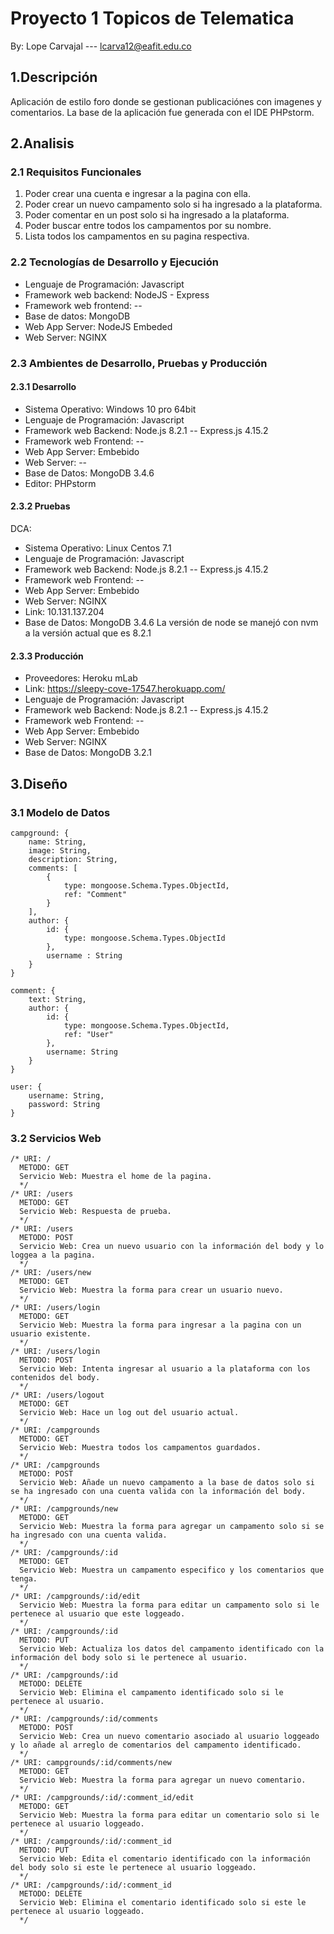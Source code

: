 # Proyecto 1 Topicos de Telematica
By: Lope Carvajal --- lcarva12@eafit.edu.co

## 1.Descripción
Aplicación de estilo foro donde se gestionan publicaciónes con imagenes y comentarios.
La base de la aplicación fue generada con el IDE PHPstorm.

## 2.Analisis
### 2.1 Requisitos Funcionales
1. Poder crear una cuenta e ingresar a la pagina con ella.
2. Poder crear un nuevo campamento solo si ha ingresado a la plataforma.
3. Poder comentar en un post solo si ha ingresado a la plataforma.
4. Poder buscar entre todos los campamentos por su nombre.
5. Lista todos los campamentos en su pagina respectiva.
### 2.2 Tecnologías de Desarrollo y Ejecución
* Lenguaje de Programación: Javascript
* Framework web backend: NodeJS - Express
* Framework web frontend: --
* Base de datos: MongoDB
* Web App Server: NodeJS Embeded
* Web Server: NGINX
### 2.3 Ambientes de Desarrollo, Pruebas y Producción
#### 2.3.1 Desarrollo
  * Sistema Operativo: Windows 10 pro 64bit
  * Lenguaje de Programación: Javascript
  * Framework web Backend: Node.js 8.2.1 -- Express.js 4.15.2
  * Framework web Frontend: --
  * Web App Server: Embebido
  * Web Server: --
  * Base de Datos: MongoDB 3.4.6
  * Editor: PHPstorm
#### 2.3.2 Pruebas
  DCA:
  * Sistema Operativo: Linux Centos 7.1
  * Lenguaje de Programación: Javascript
  * Framework web Backend: Node.js 8.2.1 -- Express.js 4.15.2
  * Framework web Frontend: --
  * Web App Server: Embebido
  * Web Server: NGINX
  * Link: 10.131.137.204 
  * Base de Datos: MongoDB 3.4.6
  La versión de node se manejó con nvm a la versión actual que es 8.2.1
#### 2.3.3 Producción
  * Proveedores: Heroku mLab
  * Link: https://sleepy-cove-17547.herokuapp.com/
  * Lenguaje de Programación: Javascript
  * Framework web Backend: Node.js 8.2.1 -- Express.js 4.15.2
  * Framework web Frontend: --
  * Web App Server: Embebido
  * Web Server: NGINX
  * Base de Datos: MongoDB 3.2.1
  
## 3.Diseño
### 3.1 Modelo de Datos
    
    campground: {
        name: String,
        image: String,
        description: String,
        comments: [
            {
                type: mongoose.Schema.Types.ObjectId,
                ref: "Comment"
            }
        ],
        author: {
            id: {
                type: mongoose.Schema.Types.ObjectId
            },
            username : String
        }
    }

    comment: {
        text: String,
        author: {
            id: {
                type: mongoose.Schema.Types.ObjectId,
                ref: "User"
            },
            username: String
        }
    }

    user: {
        username: String,
        password: String
    }
    
### 3.2 Servicios Web

    /* URI: /
      METODO: GET
      Servicio Web: Muestra el home de la pagina.
      */
    /* URI: /users
      METODO: GET
      Servicio Web: Respuesta de prueba.
      */
    /* URI: /users
      METODO: POST
      Servicio Web: Crea un nuevo usuario con la información del body y lo loggea a la pagina.
      */
    /* URI: /users/new
      METODO: GET
      Servicio Web: Muestra la forma para crear un usuario nuevo.
      */
    /* URI: /users/login
      METODO: GET
      Servicio Web: Muestra la forma para ingresar a la pagina con un usuario existente.
      */
    /* URI: /users/login
      METODO: POST
      Servicio Web: Intenta ingresar al usuario a la plataforma con los contenidos del body.
      */
    /* URI: /users/logout
      METODO: GET
      Servicio Web: Hace un log out del usuario actual.
      */
    /* URI: /campgrounds
      METODO: GET
      Servicio Web: Muestra todos los campamentos guardados.
      */
    /* URI: /campgrounds
      METODO: POST
      Servicio Web: Añade un nuevo campamento a la base de datos solo si se ha ingresado con una cuenta valida con la información del body.
      */
    /* URI: /campgrounds/new
      METODO: GET
      Servicio Web: Muestra la forma para agregar un campamento solo si se ha ingresado con una cuenta valida.
      */
    /* URI: /campgrounds/:id
      METODO: GET
      Servicio Web: Muestra un campamento especifico y los comentarios que tenga.
      */
    /* URI: /campgrounds/:id/edit
      Servicio Web: Muestra la forma para editar un campamento solo si le pertenece al usuario que este loggeado.
      */
    /* URI: /campgrounds/:id
      METODO: PUT
      Servicio Web: Actualiza los datos del campamento identificado con la información del body solo si le pertenece al usuario.
      */
    /* URI: /campgrounds/:id
      METODO: DELETE
      Servicio Web: Elimina el campamento identificado solo si le pertenece al usuario.
      */
    /* URI: /campgrounds/:id/comments
      METODO: POST
      Servicio Web: Crea un nuevo comentario asociado al usuario loggeado y lo añade al arreglo de comentarios del campamento identificado.
      */
    /* URI: campgrounds/:id/comments/new
      METODO: GET
      Servicio Web: Muestra la forma para agregar un nuevo comentario.
      */
    /* URI: /campgrounds/:id/:comment_id/edit
      METODO: GET
      Servicio Web: Muestra la forma para editar un comentario solo si le pertenece al usuario loggeado.
      */
    /* URI: /campgrounds/:id/:comment_id
      METODO: PUT
      Servicio Web: Edita el comentario identificado con la información del body solo si este le pertenece al usuario loggeado.
      */
    /* URI: /campgrounds/:id/:comment_id
      METODO: DELETE
      Servicio Web: Elimina el comentario identificado solo si este le pertenece al usuario loggeado.
      */

